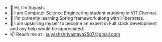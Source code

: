 
- 👋 Hi, I’m Suyash. 
- 🌱 I am Computer Science Engineering student studying in VIT,Chennai.
- 🔭 I’m currently learning Spring framework along with Hibernates.
- 💬 I am upskilling myself to become an expert in Full stack development and any help would be appreciated.
- 📫 Reach me at : suyashshrivastava2507@gmail.com
<!--- 👀 I’m interested in programming in Java
- 🌱 I’m currently learning Spring framework. 
-->
<!--
**Suyash2507/Suyash2507** is a ✨ _special_ ✨ repository because its `README.md` (this file) appears on your GitHub profile.

Here are some ideas to get you started:

- 🔭 I’m currently working on ...
- 🌱 I’m currently learning ...
- 👯 I’m looking to collaborate on ...
- 🤔 I’m looking for help with ...
- 💬 Ask me about ...
- 📫 How to reach me: ...
- 😄 Pronouns: ...
- ⚡ Fun fact: ...
-->
